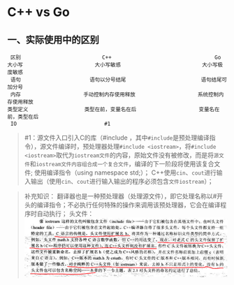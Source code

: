 # C++ vs Go

## 一、实际使用中的区别

     区别                          C++                                 Go
    大小写                       大小写敏感                          大小写极度敏感
     语句                      语句以分号结尾                        语句结尾可加分号
     内存                    手动控制内存使用释放                    系统控制内存使用释放
    类型定义                  类型在前，变量名在后                    变量名在前，类型在后
     IO                            #1                                



> #1：源文件入口引入C的库（#include <iostream>，其中`#include`是预处理编译指令），源文件编译时，预处理器处理`#include <iostream>`，将`#include <iostream>`取代为`iostream文件`的内容，原始文件没有被修改，而是将`源文件`和`iostream文件内容组合成一个复合文件`，编译的下一阶段将使用该复合文件;
> 使用编译指令（using namespace std;）；
> C++使用`cin`、`cout`进行输入输出（使用`cin`、`cout`进行输入输出的程序必须包含`文件iostream`）；

> 补充知识：
> 翻译器也是一种预处理器（处理源文件），即它处理名称以#开头的编译指令；不必执行任何特殊的操作来调用该预处理器，它会在编译程序时自动执行；
> 头文件：![img.png](../image/head_file.png)


















































    